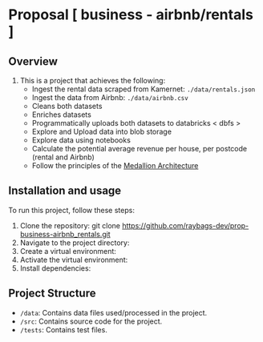 # Proposal [ business - airbnb/rentals ]

## Overview
1. This is a project that achieves the following:  
   - Ingest the rental data scraped from Kamernet: `./data/rentals.json`
   - Ingest the data from Airbnb: `./data/airbnb.csv`
   - Cleans both datasets
   - Enriches datasets
   - Programmatically uploads both datasets to databricks < dbfs >
   - Explore and Upload data into blob storage
   - Explore data using notebooks
   - Calculate the potential average revenue per house, per postcode (rental and Airbnb)
   - Follow the principles of the [Medallion Architecture](https://www.databricks.com/glossary/medallion-architecture#:~:text=A%20medallion%20architecture%20is%20a%20data%20design%20pattern,%28from%20Bronze%20%E2%87%92%20Silver%20%E2%87%92%20Gold%20layer%20tables%29.)
   
## Installation and usage
To run this project, follow these steps:
1. Clone the repository:
   git clone https://github.com/raybags-dev/prop-business-airbnb_rentals.git
2. Navigate to the project directory:
3. Create a virtual environment:
4. Activate the virtual environment:
5. Install dependencies:


## Project Structure

- `/data`: Contains data files used/processed in the project.
- `/src`: Contains source code for the project.
- `/tests`: Contains test files.
